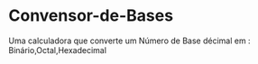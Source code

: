 # Convensor-de-Bases
Uma calculadora que converte um Número de Base décimal em : Binário,Octal,Hexadecimal
